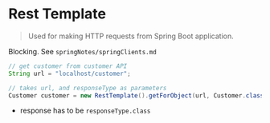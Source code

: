 # Rest Template
> Used for making HTTP requests from Spring Boot application.

Blocking. See `springNotes/springClients.md`

```java
// get customer from customer API
String url = "localhost/customer";

// takes url, and responseType as parameters
Customer customer = new RestTemplate().getForObject(url, Customer.class);
```
- response has to be `responseType.class`
